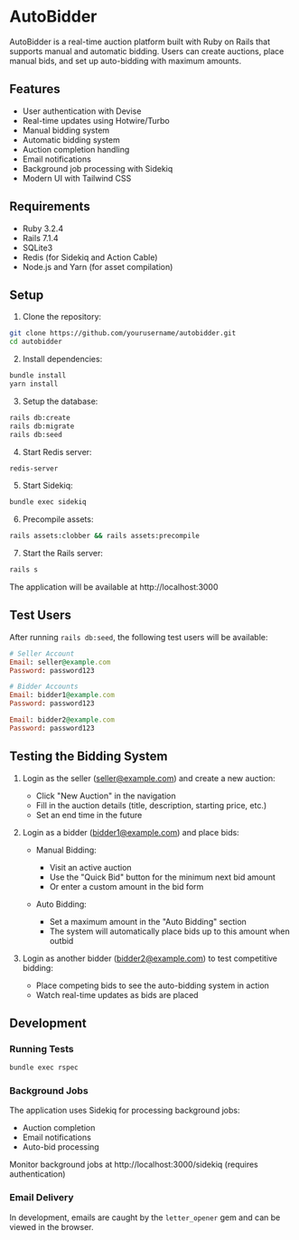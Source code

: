 # AutoBidder

AutoBidder is a real-time auction platform built with Ruby on Rails that supports manual and automatic bidding. Users can create auctions, place manual bids, and set up auto-bidding with maximum amounts.

## Features

- User authentication with Devise
- Real-time updates using Hotwire/Turbo
- Manual bidding system
- Automatic bidding system
- Auction completion handling
- Email notifications
- Background job processing with Sidekiq
- Modern UI with Tailwind CSS

## Requirements

- Ruby 3.2.4
- Rails 7.1.4
- SQLite3
- Redis (for Sidekiq and Action Cable)
- Node.js and Yarn (for asset compilation)

## Setup

1. Clone the repository:
```bash
git clone https://github.com/yourusername/autobidder.git
cd autobidder
```

2. Install dependencies:
```bash
bundle install
yarn install
```

3. Setup the database:
```bash
rails db:create
rails db:migrate
rails db:seed
```

4. Start Redis server:
```bash
redis-server
```

5. Start Sidekiq:
```bash
bundle exec sidekiq
```

6. Precompile assets:
```bash
rails assets:clobber && rails assets:precompile
```

7. Start the Rails server:
```bash
rails s
```

The application will be available at http://localhost:3000

## Test Users

After running `rails db:seed`, the following test users will be available:

```ruby
# Seller Account
Email: seller@example.com
Password: password123

# Bidder Accounts
Email: bidder1@example.com
Password: password123

Email: bidder2@example.com
Password: password123
```

## Testing the Bidding System

1. Login as the seller (seller@example.com) and create a new auction:
   - Click "New Auction" in the navigation
   - Fill in the auction details (title, description, starting price, etc.)
   - Set an end time in the future

2. Login as a bidder (bidder1@example.com) and place bids:
   - Manual Bidding:
     - Visit an active auction
     - Use the "Quick Bid" button for the minimum next bid amount
     - Or enter a custom amount in the bid form

   - Auto Bidding:
     - Set a maximum amount in the "Auto Bidding" section
     - The system will automatically place bids up to this amount when outbid

3. Login as another bidder (bidder2@example.com) to test competitive bidding:
   - Place competing bids to see the auto-bidding system in action
   - Watch real-time updates as bids are placed

## Development

### Running Tests

```bash
bundle exec rspec
```

### Background Jobs

The application uses Sidekiq for processing background jobs:

- Auction completion
- Email notifications
- Auto-bid processing

Monitor background jobs at http://localhost:3000/sidekiq (requires authentication)

### Email Delivery

In development, emails are caught by the `letter_opener` gem and can be viewed in the browser.
